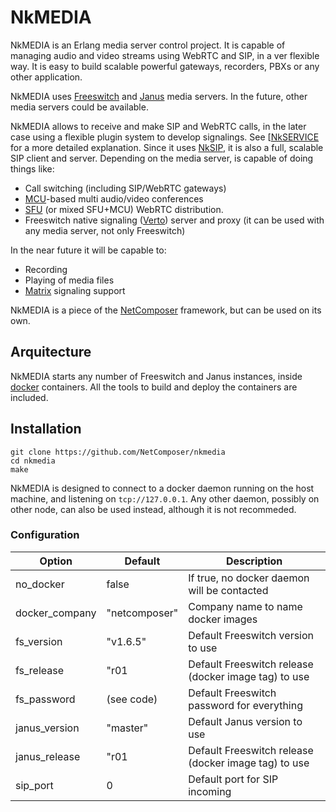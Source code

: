 
# NkMEDIA

NkMEDIA is an Erlang media server control project. It is capable of managing audio and video streams using WebRTC and SIP, in a ver flexible way. It is easy to build scalable powerful gateways, recorders, PBXs or any other application.

NkMEDIA uses [Freeswitch](https://freeswitch.org) and [Janus](https://janus.conf.meetecho.com/docs/) media servers. In the future, other media servers could be available. 

NkMEDIA allows to receive and make SIP and WebRTC calls, in the later case using a flexible plugin system to develop signalings. See [[NkSERVICE](https://github.com/NetComposer/nkservice) for a more detailed explanation. Since it uses [NkSIP](https://github.com/NetComposer/nksip), it is also a full, scalable SIP client and server. Depending on the media server, is capable of doing things like:

* Call switching (including SIP/WebRTC gateways)
* [MCU](https://webrtcglossary.com/mcu/)-based multi audio/video conferences
* [SFU](https://webrtcglossary.com/sfu/) (or mixed SFU+MCU) WebRTC distribution.
* Freeswitch native signaling ([Verto](http://evoluxbr.github.io/verto-docs/)) server and proxy (it can be used with any media server, not only Freeswitch)

In the near future it will be capable to:

* Recording
* Playing of media files
* [Matrix](https://matrix.org) signaling support

NkMEDIA is a piece of the [NetComposer](http://www.slideshare.net/carlosjgf/net-composer-v2) framework, but can be used on its own.


## Arquitecture

NkMEDIA starts any number of Freeswitch and Janus instances, inside [docker](https://www.docker.com) containers. All the tools to build and deploy the containers are included.


## Installation

```
git clone https://github.com/NetComposer/nkmedia
cd nkmedia
make
```

NkMEDIA is designed to connect to a docker daemon running on the host machine, and listening on `tcp://127.0.0.1`. Any other daemon, possibly on other node, can also be used instead, although it is not recommeded.


### Configuration

Option|Default|Description
---|---|---
no_docker|false|If true, no docker daemon will be contacted
docker_company|"netcomposer"|Company name to name docker images
fs_version|"v1.6.5"|Default Freeswitch version to use
fs_release|"r01|Default Freeswitch release (docker image tag) to use
fs_password|(see code)|Default Freeswitch password for everything
janus_version|"master"|Default Janus version to use
janus_release|"r01|Default Freeswitch release (docker image tag) to use
sip_port|0|Default port for SIP incoming





